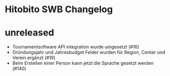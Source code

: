 # Hitobito SWB Changelog

# unreleased

* Tournamentsoftware API integration wurde umgesetzt (#16)
* Gründungsjahr und Jahresbudget Felder wurden für Region, Center und Verein ergänzt (#19)
* Beim Erstellen einer Person kann jetzt die Sprache gesetzt werden (#140)
